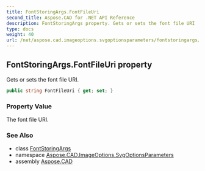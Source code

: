 ```yaml
---
title: FontStoringArgs.FontFileUri
second_title: Aspose.CAD for .NET API Reference
description: FontStoringArgs property. Gets or sets the font file URI
type: docs
weight: 40
url: /net/aspose.cad.imageoptions.svgoptionsparameters/fontstoringargs/fontfileuri/
---
```

## FontStoringArgs.FontFileUri property

Gets or sets the font file URI.

```csharp
public string FontFileUri { get; set; }
```

### Property Value

The font file URI.

### See Also

* class [FontStoringArgs](../)
* namespace [Aspose.CAD.ImageOptions.SvgOptionsParameters](../../../aspose.cad.imageoptions.svgoptionsparameters/)
* assembly [Aspose.CAD](../../../)


